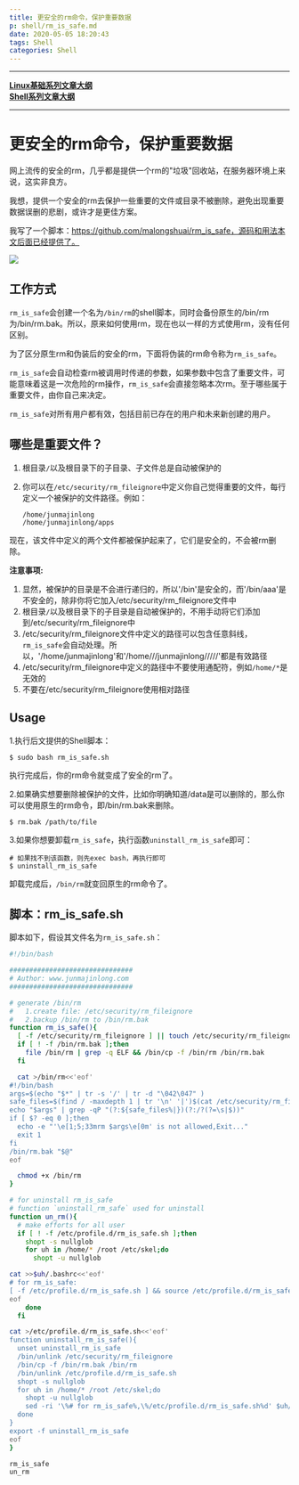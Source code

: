 ```yaml
---
title: 更安全的rm命令，保护重要数据
p: shell/rm_is_safe.md
date: 2020-05-05 18:20:43
tags: Shell
categories: Shell
---
```


--------

**[Linux基础系列文章大纲](/linux/index)**  
**[Shell系列文章大纲](/shell/index)**

--------

# 更安全的rm命令，保护重要数据

网上流传的安全的rm，几乎都是提供一个rm的"垃圾"回收站，在服务器环境上来说，这实非良方。

我想，提供一个安全的rm去保护一些重要的文件或目录不被删除，避免出现重要数据误删的悲剧，或许才是更佳方案。

我写了一个脚本：https://github.com/malongshuai/rm_is_safe，源码和用法本文后面已经提供了。

![](/img/stuffs/a13.gif)
## 工作方式

`rm_is_safe`会创建一个名为`/bin/rm`的shell脚本，同时会备份原生的/bin/rm为/bin/rm.bak。所以，原来如何使用rm，现在也以一样的方式使用rm，没有任何区别。

为了区分原生rm和伪装后的安全的rm，下面将伪装的rm命令称为`rm_is_safe`。

`rm_is_safe`会自动检查rm被调用时传递的参数，如果参数中包含了重要文件，可能意味着这是一次危险的rm操作，`rm_is_safe`会直接忽略本次rm。至于哪些属于重要文件，由你自己来决定。

`rm_is_safe`对所有用户都有效，包括目前已存在的用户和未来新创建的用户。

## 哪些是重要文件？

1. 根目录`/`以及根目录下的子目录、子文件总是自动被保护的  
2. 你可以在`/etc/security/rm_fileignore`中定义你自己觉得重要的文件，每行定义一个被保护的文件路径。例如：

    ```
    /home/junmajinlong
    /home/junmajinlong/apps
    ```

现在，该文件中定义的两个文件都被保护起来了，它们是安全的，不会被rm删除。

**注意事项:**  

1. 显然，被保护的目录是不会进行递归的，所以'/bin'是安全的，而'/bin/aaa'是不安全的，除非你将它加入/etc/security/rm_fileignore文件中  
2. 根目录`/`以及根目录下的子目录是自动被保护的，不用手动将它们添加到/etc/security/rm_fileignore中  
3. /etc/security/rm_fileignore文件中定义的路径可以包含任意斜线，`rm_is_safe`会自动处理。所以，'/home/junmajinlong'和'/home///junmajinlong/////'都是有效路径  
4. /etc/security/rm_fileignore中定义的路径中不要使用通配符，例如`/home/*`是无效的  
5. 不要在/etc/security/rm_fileignore使用相对路径  

## Usage

1.执行后文提供的Shell脚本：

```
$ sudo bash rm_is_safe.sh
```

执行完成后，你的rm命令就变成了安全的rm了。

2.如果确实想要删除被保护的文件，比如你明确知道/data是可以删除的，那么你可以使用原生的rm命令，即/bin/rm.bak来删除。

```
$ rm.bak /path/to/file
```

3.如果你想要卸载`rm_is_safe`，执行函数`uninstall_rm_is_safe`即可：

```
# 如果找不到该函数，则先exec bash，再执行即可
$ uninstall_rm_is_safe
```

卸载完成后，`/bin/rm`就变回原生的rm命令了。


## 脚本：rm_is_safe.sh

脚本如下，假设其文件名为`rm_is_safe.sh`：

```bash
#!/bin/bash

###############################
# Author: www.junmajinlong.com
###############################

# generate /bin/rm
#   1.create file: /etc/security/rm_fileignore
#   2.backup /bin/rm to /bin/rm.bak
function rm_is_safe(){
  [ -f /etc/security/rm_fileignore ] || touch /etc/security/rm_fileignore
  if [ ! -f /bin/rm.bak ];then
    file /bin/rm | grep -q ELF && /bin/cp -f /bin/rm /bin/rm.bak
  fi

  cat >/bin/rm<<'eof'
#!/bin/bash
args=$(echo "$*" | tr -s '/' | tr -d "\042\047" )
safe_files=$(find / -maxdepth 1 | tr '\n' '|')$(cat /etc/security/rm_fileignore | tr '\n' '|')
echo "$args" | grep -qP "(?:${safe_files%|})(?:/?(?=\s|$))"
if [ $? -eq 0 ];then
  echo -e "'\e[1;5;33mrm $args\e[0m' is not allowed,Exit..."
  exit 1
fi
/bin/rm.bak "$@"
eof

  chmod +x /bin/rm
}

# for uninstall rm_is_safe
# function `uninstall_rm_safe` used for uninstall
function un_rm(){
  # make efforts for all user
  if [ ! -f /etc/profile.d/rm_is_safe.sh ];then
    shopt -s nullglob
    for uh in /home/* /root /etc/skel;do
      shopt -u nullglob

cat >>$uh/.bashrc<<'eof'
# for rm_is_safe:
[ -f /etc/profile.d/rm_is_safe.sh ] && source /etc/profile.d/rm_is_safe.sh
eof
    done
  fi

cat >/etc/profile.d/rm_is_safe.sh<<'eof'
function uninstall_rm_is_safe(){
  unset uninstall_rm_is_safe
  /bin/unlink /etc/security/rm_fileignore
  /bin/cp -f /bin/rm.bak /bin/rm
  /bin/unlink /etc/profile.d/rm_is_safe.sh
  shopt -s nullglob
  for uh in /home/* /root /etc/skel;do
    shopt -u nullglob
    sed -ri '\%# for rm_is_safe%,\%/etc/profile.d/rm_is_safe.sh%d' $uh/.bashrc
  done
}
export -f uninstall_rm_is_safe
eof
}

rm_is_safe
un_rm
```


